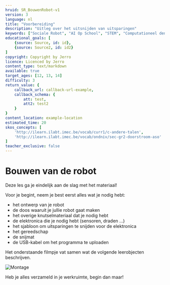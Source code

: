 ```yaml
---
hruid: SR_BouwenRobot-v1
version: 3
language: nl
title: "Voorbereiding"
description: "Uitleg over het uitsnijden van uitsparingen"
keywords: ["Sociale Robot", "AI Op School", "STEM", "Computationeel denken", "Grafisch programmeren"]
educational_goals: [
    {source: Source, id: id}, 
    {source: Source2, id: id2}
]
copyright: Copyright by Jerro
licence: Licenced by Jerro
content_type: text/markdown
available: true
target_ages: [12, 13, 14]
difficulty: 3
return_value: {
    callback_url: callback-url-example,
    callback_schema: {
        att: test,
        att2: test2
    }
}
content_location: example-location
estimated_time: 20
skos_concepts: [
    'http://ilearn.ilabt.imec.be/vocab/curr1/c-andere-talen', 
    'http://ilearn.ilabt.imec.be/vocab/ondniv/sec-gr2-doorstroom-aso'
]
teacher_exclusive: false
---
```


# Bouwen van de robot

Deze les ga je eindelijk aan de slag met het materiaal!  

Voor je begint, neem je best eerst alles wat je nodig hebt:
* het ontwerp van je robot
* de doos waaruit je jullie robot gaat maken
* het overige knutselmateriaal dat je nodig hebt
* de elektronica die je nodig hebt (sensoren, draden ...)
* het sjabloon om uitsparingen te snijden voor de elektronica
* het gereedschap
* de snijmat
* de USB-kabel om het programma te uploaden  

Het onderstaande filmpje vat samen wat de volgende leerobjecten beschrijven.

![](@youtube/https://www.youtube.com/embed/AYcoFGi99Ns "Montage")

Heb je alles verzameld in je werkruimte, begin dan maar!